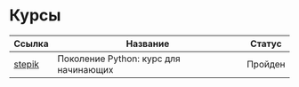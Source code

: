 # Курсы 
Ссылка     | Название | Статус 
--- | --- | --- 
[stepik](https://stepik.org/course/58852/syllabus)| Поколение Python: курс для начинающих | Пройден
